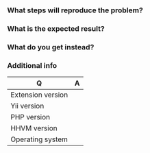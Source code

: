 ### What steps will reproduce the problem?

### What is the expected result?

### What do you get instead?

### Additional info

| Q                 | A 
|-------------------|---
| Extension version | 
| Yii version       | 
| PHP version       | 
| HHVM version      | 
| Operating system  | 
